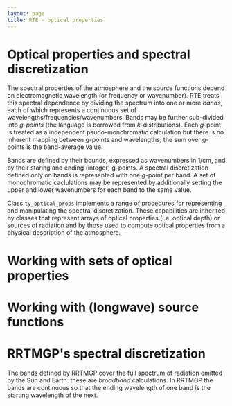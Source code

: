 ```yaml
---
layout: page
title: RTE - optical properties
---
```


# Optical properties and spectral discretization

The spectral properties of the atmosphere and the source functions depend on electromagnetic wavelength (or frequency or wavenumber). RTE treats this spectral dependence by dividing the spectrum into one or more _bands_, each of which represents a continuous set of wavelengths/frequencies/wavenumbers. Bands may be further sub-divided into _g-points_ (the language is borrowed from _k_-distributions). Each _g_-point is treated as a independent psudo-monchromatic calculation but there is no inherent mapping between _g_-points and wavelengths; the sum over _g_-points is the band-average value.

Bands are defined by their bounds, expressed as wavenumbers in 1/cm, and by their staring and ending (integer) g-points. A spectral discretization defined only on bands is represented with one _g_-point per band. A set of monochromatic caclulations may be represented by additionally setting the upper and lower wavenumbers for each band to the same value.

Class `ty_optical_props` implements a range of [procedures](../reference/optical-props-overview.html) for representing and manipulating the spectral discretization. These capabilities are inherited by classes that represent arrays of optical properties (i.e. optical depth) or sources of radiation and by those used to compute optical properties from a physical description of the atmosphere.

# Working with sets of optical properties

# Working with (longwave) source functions

# RRTMGP's spectral discretization

The bands defined by RRTMGP cover the full spectrum of radiation emitted by the Sun and Earth: these are _broadband_ calculations. In RRTMGP the bands are continuous so that the ending wavelength of one band is the starting wavelength of the next.
